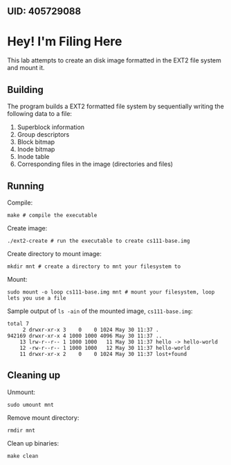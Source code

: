 ## UID: 405729088

# Hey! I'm Filing Here
This lab attempts to create an disk image formatted in the EXT2 file system and mount it.

## Building
The program builds a EXT2 formatted file system by sequentially writing the following data to a file:
1. Superblock information
2. Group descriptors
3. Block bitmap
4. Inode bitmap
5. Inode table
7. Corresponding files in the image (directories and files)

## Running
Compile:
```
make # compile the executable
```

Create image:
```
./ext2-create # run the executable to create cs111-base.img
```

Create directory to mount image:
```
mkdir mnt # create a directory to mnt your filesystem to
```

Mount:
```
sudo mount -o loop cs111-base.img mnt # mount your filesystem, loop lets you use a file
```

Sample output of `ls -ain` of the mounted image, `cs111-base.img`:
```
total 7
     2 drwxr-xr-x 3    0    0 1024 May 30 11:37 .
942169 drwxr-xr-x 4 1000 1000 4096 May 30 11:37 ..
    13 lrw-r--r-- 1 1000 1000   11 May 30 11:37 hello -> hello-world
    12 -rw-r--r-- 1 1000 1000   12 May 30 11:37 hello-world
    11 drwxr-xr-x 2    0    0 1024 May 30 11:37 lost+found
```

## Cleaning up
Unmount:
```
sudo umount mnt
```

Remove mount directory:
```
rmdir mnt
```

Clean up binaries:
```
make clean
```

